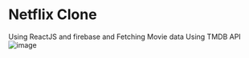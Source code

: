# Netflix Clone
Using ReactJS and firebase and
Fetching Movie data Using TMDB API
![image](https://user-images.githubusercontent.com/55452981/164417105-bf820199-150e-49a3-8f9c-47f388ed5196.png)



